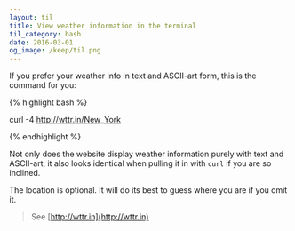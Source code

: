 ```yaml
---
layout: til
title: View weather information in the terminal
til_category: bash
date: 2016-03-01
og_image: /keep/til.png
---
```


If you prefer your weather info in text and ASCII-art form, this is the command for you:

{% highlight bash %}

curl -4 http://wttr.in/New_York

{% endhighlight %}

Not only does the website display weather information purely with text and ASCII-art, it also
looks identical when pulling it in with `curl` if you are so inclined.

The location is optional. It will do its best to guess where you are if you omit it.


> See [http://wttr.in](http://wttr.in)
